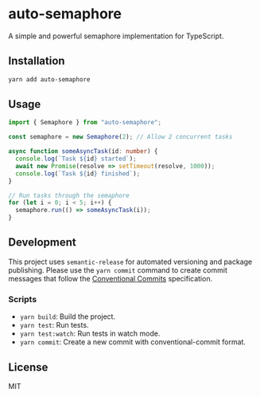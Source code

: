 # auto-semaphore

A simple and powerful semaphore implementation for TypeScript.

## Installation

```bash
yarn add auto-semaphore
```

## Usage

```typescript
import { Semaphore } from "auto-semaphore";

const semaphore = new Semaphore(2); // Allow 2 concurrent tasks

async function someAsyncTask(id: number) {
  console.log(`Task ${id} started`);
  await new Promise(resolve => setTimeout(resolve, 1000));
  console.log(`Task ${id} finished`);
}

// Run tasks through the semaphore
for (let i = 0; i < 5; i++) {
  semaphore.run(() => someAsyncTask(i));
}
```

## Development

This project uses `semantic-release` for automated versioning and package publishing. Please use the `yarn commit` command to create commit messages that follow the [Conventional Commits](https://www.conventionalcommits.org/en/v1.0.0/) specification.

### Scripts

- `yarn build`: Build the project.
- `yarn test`: Run tests.
- `yarn test:watch`: Run tests in watch mode.
- `yarn commit`: Create a new commit with conventional-commit format.

## License

MIT
